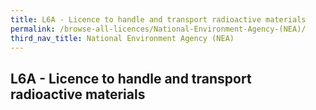 ```yaml
---
title: L6A - Licence to handle and transport radioactive materials
permalink: /browse-all-licences/National-Environment-Agency-(NEA)/
third_nav_title: National Environment Agency (NEA)
---
```

## L6A - Licence to handle and transport radioactive materials

